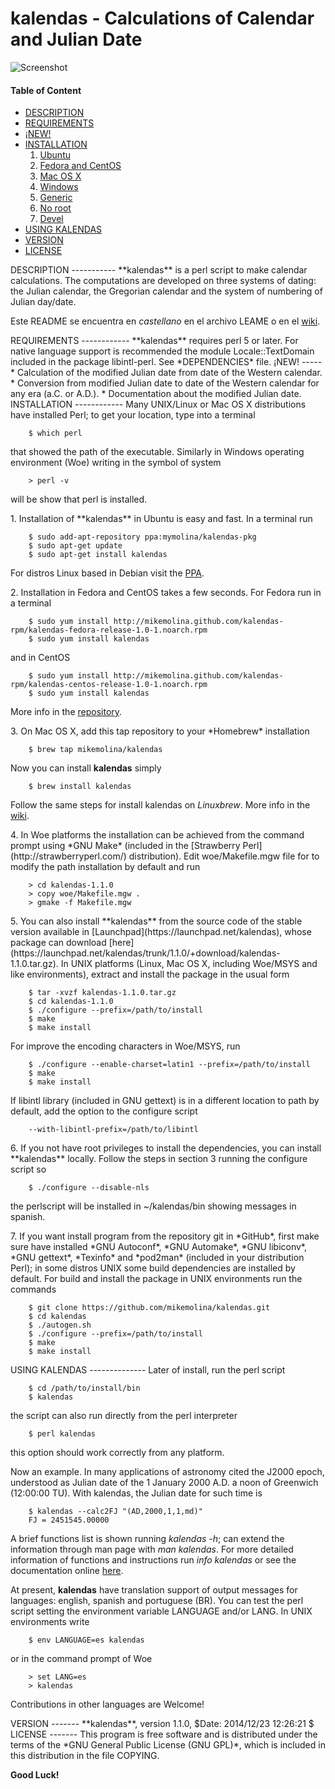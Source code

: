 kalendas - Calculations of Calendar and Julian Date
===================================================

![Screenshot](https://github.com/mikemolina/kalendas/wiki/images/01_gterm.png)

#### Table of Content
* [DESCRIPTION](#description)
* [REQUIREMENTS](#require)
* [¡NEW!](#news)
* [INSTALLATION](#install)
  1. [Ubuntu](#debian)
  2. [Fedora and CentOS](#rhel)
  3. [Mac OS X](#mac)
  4. [Windows](#win)
  5. [Generic](#unix)
  6. [No root](#noroot)
  7. [Devel](#dev)
* [USING KALENDAS](#use)
* [VERSION](#version)
* [LICENSE](#license)

<a name="description"/>
DESCRIPTION
-----------
  **kalendas** is a perl script to make calendar calculations. The
  computations are developed on three systems of dating: the Julian
  calendar, the Gregorian calendar and the system of numbering of
  Julian day/date.

  Este README se encuentra en *castellano* en el archivo LEAME o en
  el [wiki](https://github.com/mikemolina/kalendas/wiki/kalendas-en-castellano).

<a name="require"/>
REQUIREMENTS
------------
  **kalendas** requires perl 5 or later. For native language support is
  recommended the module Locale::TextDomain included in the package
  libintl-perl. See *DEPENDENCIES* file.

<a name="news"/>
¡NEW!
-----
  * Calculation of the modified Julian date from date of the Western calendar.
  * Conversion from modified Julian date to date of the Western calendar for
    any era (a.C. or A.D.).
  * Documentation about the modified Julian date.

<a name="install"/>
INSTALLATION
------------
  Many UNIX/Linux or Mac OS X distributions have installed Perl;
  to get your location, type into a terminal

        $ which perl
  that showed the path of the executable. Similarly in Windows
  operating environment (Woe) writing in the symbol of system

        > perl -v
  will be show that perl is installed.

  <a name="debian"/>
  1. Installation of **kalendas** in Ubuntu is easy and fast. In a
  terminal run

        $ sudo add-apt-repository ppa:mymolina/kalendas-pkg
        $ sudo apt-get update
        $ sudo apt-get install kalendas
  For distros Linux based in Debian visit the [PPA](https://launchpad.net/~mymolina/+archive/ubuntu/kalendas-pkg).

  <a name="rhel"/>
  2. Installation in Fedora and CentOS takes a few seconds. For
  Fedora run in a terminal

        $ sudo yum install http://mikemolina.github.com/kalendas-rpm/kalendas-fedora-release-1.0-1.noarch.rpm
        $ sudo yum install kalendas
  and in CentOS

        $ sudo yum install http://mikemolina.github.com/kalendas-rpm/kalendas-centos-release-1.0-1.noarch.rpm
        $ sudo yum install kalendas
  More info in the [repository](http://mikemolina.github.io/kalendas-rpm/).

  <a name="mac"/>
  3. On Mac OS X, add this tap repository to your *Homebrew* installation

        $ brew tap mikemolina/kalendas
  Now you can install **kalendas** simply

        $ brew install kalendas
  Follow the same steps for install kalendas on *Linuxbrew*. More info
  in the [wiki](https://github.com/mikemolina/kalendas/wiki/kalendas-on-homebrew).

  <a name="win"/>
  4. In Woe platforms the installation can be achieved
  from the command prompt using *GNU Make* (included in the
  [Strawberry Perl](http://strawberryperl.com/) distribution). Edit
  woe/Makefile.mgw file for to modify the path installation by default
  and run

        > cd kalendas-1.1.0
        > copy woe/Makefile.mgw .
        > gmake -f Makefile.mgw

  <a name="unix"/>
  5. You can also install **kalendas** from the source code of the stable
  version available in [Launchpad](https://launchpad.net/kalendas),
  whose package can download [here](https://launchpad.net/kalendas/trunk/1.1.0/+download/kalendas-1.1.0.tar.gz).
  In UNIX platforms (Linux, Mac OS X, including Woe/MSYS and like
  environments), extract and install the package in the usual form

        $ tar -xvzf kalendas-1.1.0.tar.gz
        $ cd kalendas-1.1.0
        $ ./configure --prefix=/path/to/install
        $ make
        $ make install
  For improve the encoding characters in Woe/MSYS, run

        $ ./configure --enable-charset=latin1 --prefix=/path/to/install
        $ make
        $ make install
  If libintl library (included in GNU gettext) is in a different
  location to path by default, add the option to the configure script

        --with-libintl-prefix=/path/to/libintl

  <a name="noroot"/>
  6. If you not have root privileges to install the dependencies, you
  can install **kalendas** locally. Follow the steps in section 3 running
  the configure script so

        $ ./configure --disable-nls
  the perlscript will be installed in ~/kalendas/bin showing messages
  in spanish.

  <a name="dev"/>
  7. If you want install program from the repository git in *GitHub*,
  first make sure have installed *GNU Autoconf*, *GNU Automake*, 
  *GNU libiconv*, *GNU gettext*, *Texinfo* and *pod2man* (included in your
  distribution Perl); in some distros UNIX some build dependencies are
  installed by default. For build and install the package in UNIX
  environments run the commands

        $ git clone https://github.com/mikemolina/kalendas.git
        $ cd kalendas
        $ ./autogen.sh
        $ ./configure --prefix=/path/to/install
        $ make
        $ make install

<a name="use"/>
USING KALENDAS
--------------
  Later of install, run the perl script

        $ cd /path/to/install/bin
        $ kalendas

  the script can also run directly from the perl interpreter 

        $ perl kalendas

  this option should work correctly from any platform.

  Now an example. In many applications of astronomy cited the J2000
  epoch, understood as Julian date of the 1 January 2000 A.D. a noon
  of Greenwich (12:00:00 TU). With kalendas, the Julian date for such
  time is

        $ kalendas --calc2FJ "(AD,2000,1,1,md)"
        FJ = 2451545.00000

  A brief functions list is shown running *kalendas -h*; can extend the
  information through man page with *man kalendas*. For more detailed
  information of functions and instructions run *info kalendas* or see
  the documentation online [here](https://launchpad.net/kalendas/trunk/1.1.0/+download/kalendas-doc.pdf).

  At present, **kalendas** have translation support of output messages
  for languages: english, spanish and portuguese (BR). You can test the
  perl script setting the environment variable LANGUAGE and/or LANG. In
  UNIX environments write

        $ env LANGUAGE=es kalendas

  or in the command prompt of Woe

        > set LANG=es
        > kalendas

  Contributions in other languages are Welcome!

<a name="version"/>
VERSION
-------
  **kalendas**, version 1.1.0, $Date: 2014/12/23 12:26:21 $

<a name="license"/>
LICENSE
-------
  This program is free software and is distributed under the terms of
  the *GNU General Public License (GNU GPL)*, which is included in this
  distribution in the file COPYING.

**Good Luck!**
